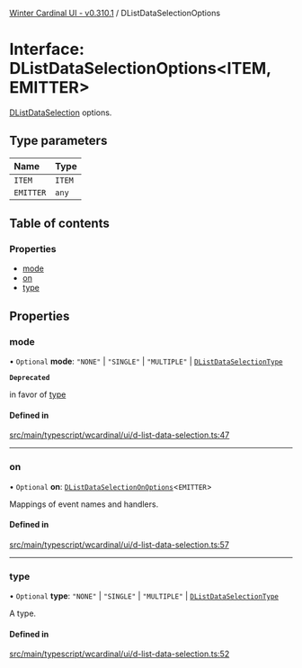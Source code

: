[Winter Cardinal UI - v0.310.1](../index.md) / DListDataSelectionOptions

# Interface: DListDataSelectionOptions<ITEM, EMITTER\>

[DListDataSelection](DListDataSelection.md) options.

## Type parameters

| Name | Type |
| :------ | :------ |
| `ITEM` | `ITEM` |
| `EMITTER` | `any` |

## Table of contents

### Properties

- [mode](DListDataSelectionOptions.md#mode)
- [on](DListDataSelectionOptions.md#on)
- [type](DListDataSelectionOptions.md#type)

## Properties

### mode

• `Optional` **mode**: ``"NONE"`` \| ``"SINGLE"`` \| ``"MULTIPLE"`` \| [`DListDataSelectionType`](../index.md#dlistdataselectiontype-1)

**`Deprecated`**

in favor of [type](DListDataSelectionOptions.md#type)

#### Defined in

[src/main/typescript/wcardinal/ui/d-list-data-selection.ts:47](https://github.com/winter-cardinal/winter-cardinal-ui/blob/v0.310.1/src/main/typescript/wcardinal/ui/d-list-data-selection.ts#L47)

___

### on

• `Optional` **on**: [`DListDataSelectionOnOptions`](DListDataSelectionOnOptions.md)<`EMITTER`\>

Mappings of event names and handlers.

#### Defined in

[src/main/typescript/wcardinal/ui/d-list-data-selection.ts:57](https://github.com/winter-cardinal/winter-cardinal-ui/blob/v0.310.1/src/main/typescript/wcardinal/ui/d-list-data-selection.ts#L57)

___

### type

• `Optional` **type**: ``"NONE"`` \| ``"SINGLE"`` \| ``"MULTIPLE"`` \| [`DListDataSelectionType`](../index.md#dlistdataselectiontype-1)

A type.

#### Defined in

[src/main/typescript/wcardinal/ui/d-list-data-selection.ts:52](https://github.com/winter-cardinal/winter-cardinal-ui/blob/v0.310.1/src/main/typescript/wcardinal/ui/d-list-data-selection.ts#L52)
